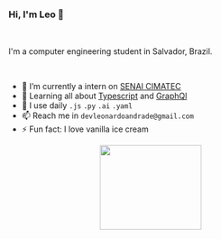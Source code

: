 ### Hi, I'm Leo 👋
<p>&nbsp;</p>
I'm a computer engineering student in Salvador, Brazil.
<p>&nbsp;</p>

- 🔭 I’m currently a intern on [SENAI CIMATEC](http://www.senaicimatec.com.br/)
- 🌱 Learning all about [Typescript](https://www.typescriptlang.org/) and [GraphQl](https://graphql.org/) 
- 📎 I use daily `.js` `.py` `.ai` `.yaml`
- 📫 Reach me in `devleonardoandrade@gmail.com`
- ⚡ Fun fact: I love vanilla ice cream
<div style="text-align:center">
<img src="https://media.giphy.com/media/KQyKJ9XcxvX4LrmmQF/giphy.gif" width="180" height="150" />
</div>